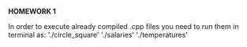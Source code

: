 **HOMEWORK 1**

In order to execute already compiled .cpp files you need to run them in terminal as:
'./circle_square'
'./salaries'
'./temperatures'